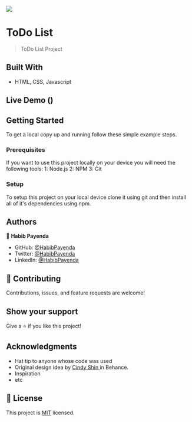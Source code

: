 ![](https://img.shields.io/badge/Microverse-blueviolet)

# ToDo List

> ToDo List Project


## Built With

- HTML, CSS, Javascript

## Live Demo ()



## Getting Started


To get a local copy up and running follow these simple example steps.

### Prerequisites
If you want to use this project locally on your device you will need the following tools:
    1: Node.js
    2: NPM
    3: Git

### Setup
To setup this project on your local device clone it using git and then install all of it's dependencies using npm.





## Authors

👤 **Habib Payenda**

- GitHub: [@HabibPayenda](https://github.com/githubhandle)
- Twitter: [@HabibPayenda](https://twitter.com/twitterhandle)
- LinkedIn: [@HabibPayenda](https://linkedin.com/in/linkedinhandle)



## 🤝 Contributing

Contributions, issues, and feature requests are welcome!


## Show your support

Give a ⭐️ if you like this project!

## Acknowledgments

- Hat tip to anyone whose code was used
- Original design idea by <a href='https://www.behance.net/adagio07'> Cindy Shin <a> in Behance.
- Inspiration
- etc

## 📝 License

This project is [MIT](./MIT.md) licensed.
